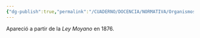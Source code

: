 ```yaml
---
{"dg-publish":true,"permalink":"/CUADERNO/DOCENCIA/NORMATIVA/Organismos e instituciones/Institución Libre de Enseñanza (ILE)/"}
---
```


Apareció a partir de la *Ley Moyano* en 1876.